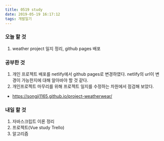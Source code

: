 ```yaml
---
title: 0519 study
date: 2019-05-19 16:17:12
tags: 개발일기
---
```


### 오늘 할 것

1. weather project 일지 정리, github pages 배포

### 공부한 것

1. 개인 프로젝트 배포를 netlify에서 github pages로 변경하였다. netlify의 url이 변경이 가능한지에 대해 알아바야 할 것 같다.
2. 개인프로젝트 마무리를 위해 프로젝트 일지를 수정하는 차원에서 점검해 보았다.

- https://songji1165.github.io/project-weatherwear/

### 내일 할 것

1. 자바스크립트 이론 정리
2. 프로젝트(Vue study Trello)
3. 알고리즘
